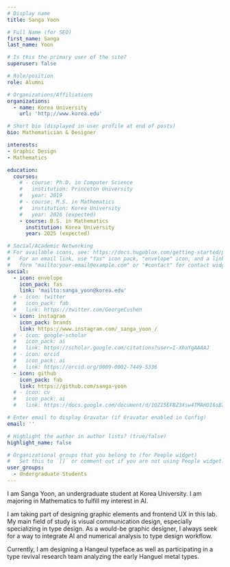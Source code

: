 ```yaml
---
# Display name
title: Sanga Yoon

# Full Name (for SEO)
first_name: Sanga
last_name: Yoon

# Is this the primary user of the site?
superuser: false

# Role/position
role: Alumni

# Organizations/Affiliations
organizations:
  - name: Korea University
    url: 'http://www.korea.edu'

# Short bio (displayed in user profile at end of posts)
bio: Mathematician & Designer

interests:
- Graphic Design
- Mathematics

education:
  courses:
    # - course: Ph.D. in Computer Science
    #   institution: Princeton University
    #   year: 2019
    # - course: M.S. in Mathematics
    #   institution: Korea University
    #   year: 2026 (expected)
    - course: B.S. in Mathematics
      institution: Korea University
      year: 2025 (expected)

# Social/Academic Networking
# For available icons, see: https://docs.hugoblox.com/getting-started/page-builder/#icons
#   For an email link, use "fas" icon pack, "envelope" icon, and a link in the
#   form "mailto:your-email@example.com" or "#contact" for contact widget.
social:
  - icon: envelope
    icon_pack: fas
    link: 'mailto:sanga_yoon@korea.edu'
  # - icon: twitter
  #   icon_pack: fab
  #   link: https://twitter.com/GeorgeCushen
  - icon: instagram
    icon_pack: brands
    link: https://www.instagram.com/_sanga_yoon_/
  # - icon: google-scholar
  #   icon_pack: ai
  #   link: https://scholar.google.com/citations?user=I-XhaYgAAAAJ
  # - icon: orcid
  #   icon_pack: ai
  #   link: https://orcid.org/0009-0002-7449-5336
  - icon: github
    icon_pack: fab
    link: https://github.com/sanga-yoon
  # - icon: cv
  #   icon_pack: ai
  #   link: https://docs.google.com/document/d/1QZI5EFBZ3Xsw4TMAHOI6sB7T_JsBC7y4UUIAGhU-sXo/edit?usp=sharing

# Enter email to display Gravatar (if Gravatar enabled in Config)
email: ''

# Highlight the author in author lists? (true/false)
highlight_name: false

# Organizational groups that you belong to (for People widget)
#   Set this to `[]` or comment out if you are not using People widget.
user_groups:
  - Undergraduate Students
---
```


<!-- 짧은 자기소개 -->
<!-- 연구분야/주제 관심사 소개 -->
<!-- 그 외의 것/trivia -->

I am Sanga Yoon, an undergraduate student at Korea University. I am majoring in Mathematics to fulfill my interest in AI. 

I am taking part of designing graphic elements and frontend UX in this lab.
My main field of study is visual communication design, especially specializing in type design.
As a would-be graphic designer, I always seek for a way to integrate AI and numerical analysis to type design workflow. 

Currently, I am designing a Hangeul typeface as well as participating in a type revival research team analyzing the early Hanguel metal types.
